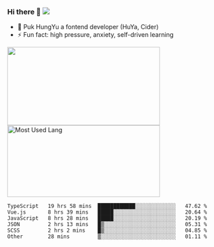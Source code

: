 ### Hi there 👋   ![](https://komarev.com/ghpvc/?username=trojan0523&color=ff69b4&label=PV+Since+2020-1-1)

 - 🔭 Puk HungYu a fontend developer (HuYa, Cider)
 - ⚡ Fun fact: high pressure, anxiety, self-driven learning 

 <img align="left" width="350px" height="180px" src="https://github-readme-stats.vercel.app/api?username=trojan0523&show_icons=true&icon_color=199861&count_private=true" />
 
 <img width="350px" height="165px" alt="Most Used Lang" src="https://github-readme-stats.vercel.app/api/top-langs/?username=trojan0523&layout=compact"/>
 

 <!--START_SECTION:waka-->

```text
TypeScript   19 hrs 58 mins  ████████████░░░░░░░░░░░░░   47.62 %
Vue.js       8 hrs 39 mins   █████░░░░░░░░░░░░░░░░░░░░   20.64 %
JavaScript   8 hrs 28 mins   █████░░░░░░░░░░░░░░░░░░░░   20.19 %
JSON         2 hrs 13 mins   █▒░░░░░░░░░░░░░░░░░░░░░░░   05.31 %
SCSS         2 hrs 2 mins    █▒░░░░░░░░░░░░░░░░░░░░░░░   04.85 %
Other        28 mins         ▒░░░░░░░░░░░░░░░░░░░░░░░░   01.11 %
```

<!--END_SECTION:waka-->

 
<!--
**Trojan0523/Trojan0523** is a ✨ _special_ ✨ repository because its `README.md` (this file) appears on your GitHub profile.

Here are some ideas to get you started:

- 👯 looking to collaborate on where? i don`t know
- 🤔 I’m looking for help with ...
- 💬 Ask me about ...
- 📫 How to reach me: ...
- 😄 Pronouns: ...
- ⚡ Fun fact: ...
![](https://komarev.com/ghpvc/?username=trojan0523)
-->
